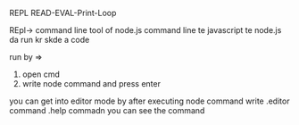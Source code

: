 REPL READ-EVAL-Print-Loop

REpl->
command line tool of node.js
command line te javascript te node.js da run kr skde a code


<!-- how to run -->

run by =>
1. open cmd
2. write node command and press enter

you can get into editor mode by
after executing node command
write .editor command
.help commadn you can see the command

<!--  -->
